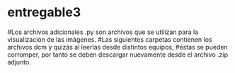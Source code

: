 # entregable3
#Los archivos adicionales .py son archivos que se utilizan para la visualización de las imágenes.
#Las siguientes carpetas contienen los archivos dcm y quizás al leerlas desde distintos equipos, 
#éstas se pueden corromper, por tanto se deben descargar nuevamente desde el archivo .zip adjunto.
